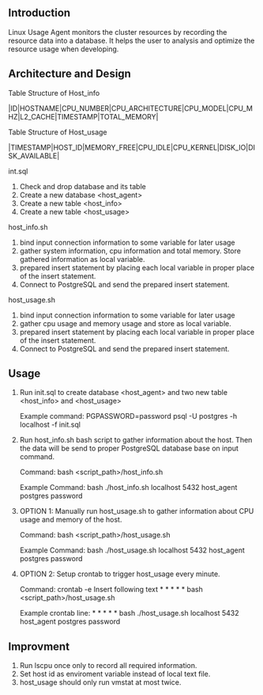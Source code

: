 ﻿
## Introduction
Linux Usage Agent monitors the cluster resources by recording the resource data into a database. It helps the user to analysis and optimize the resource usage when developing. 

## Architecture and Design

Table Structure of Host_info 

|ID|HOSTNAME|CPU_NUMBER|CPU_ARCHITECTURE|CPU_MODEL|CPU_MHZ|L2_CACHE|TIMESTAMP|TOTAL_MEMORY|

Table Structure of Host_usage

|TIMESTAMP|HOST_ID|MEMORY_FREE|CPU_IDLE|CPU_KERNEL|DISK_IO|DISK_AVAILABLE|

int.sql
1) Check and drop database and its table
2) Create a new database <host_agent>
3) Create a new table <host_info>
4) Create a new table <host_usage>

host_info.sh
1) bind input connection information to some variable for later usage
2) gather system information, cpu information and total memory. Store gathered information as local variable.
3) prepared insert statement by placing each local variable in proper place of the insert statement.
4) Connect to PostgreSQL and send the prepared insert statement.

host_usage.sh
1) bind input connection information to some variable for later usage
2) gather cpu usage and memory usage and store as local variable.
3) prepared insert statement by placing each local variable in proper place of the insert statement.
4) Connect to PostgreSQL and send the prepared insert statement.

## Usage
1) Run init.sql to create database <host_agent> and two new table <host_info> and <host_usage>

	Example command: PGPASSWORD=password psql -U postgres -h localhost -f init.sql

2) Run host_info.sh bash script to gather information about the host. Then the data will be send to proper PostgreSQL database base on input command.

	Command: bash <script_path>/host_info.sh <hostname> <port> <database name> <username> <password>

	Example Command: bash ./host_info.sh localhost 5432 host_agent postgres password

3) OPTION 1: Manually run host_usage.sh to gather information about CPU usage and memory of the host.

	Command: bash <script_path>/host_usage.sh <hostname> <port> <database name> <username> <password>

	Example Command: bash ./host_usage.sh localhost 5432 host_agent postgres password

4) OPTION 2: Setup crontab to trigger host_usage every minute.

	Command: 	crontab -e
			Insert following text
			* * * * * bash <script_path>/host_usage.sh <hostname> <port> <database name> <username> <password>

	Example crontab line: * * * * * bash ./host_usage.sh localhost 5432 host_agent postgres password

## Improvment

1) Run lscpu once only to record all required information.
2) Set host id as enviroment variable instead of local text file.
3) host_usage should only run vmstat at most twice.
